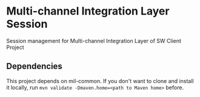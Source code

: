 # Multi-channel Integration Layer Session
Session management for Multi-channel Integration Layer of SW Client Project

## Dependencies
This project depends on mil-common. If you don't want to clone and install it locally, run ```mvn validate -Dmaven.home=<path to Maven home>``` before.